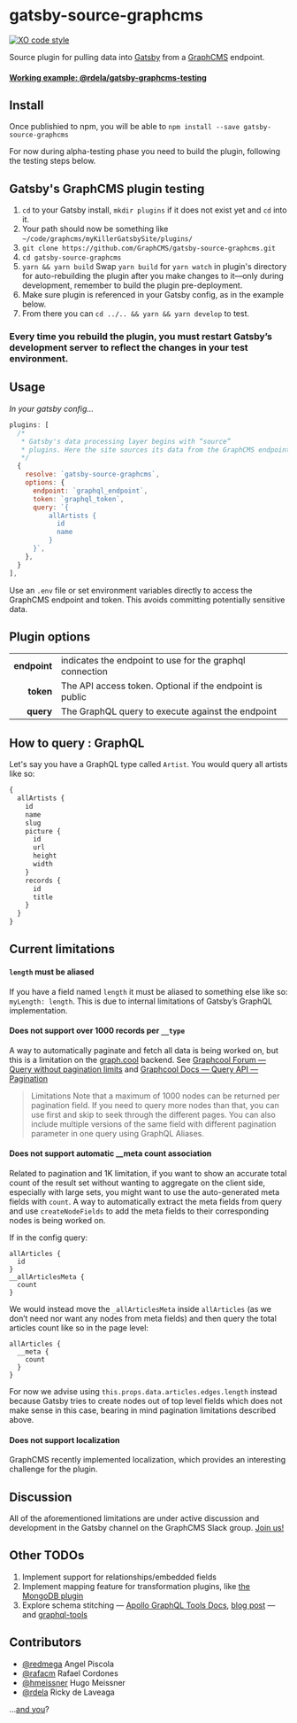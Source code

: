 # gatsby-source-graphcms

[![XO code style](https://img.shields.io/badge/code_style-XO-5ed9c7.svg)](https://github.com/sindresorhus/xo)

Source plugin for pulling data into [Gatsby](https://github.com/gatsbyjs) from a
[GraphCMS](https://graphcms.com) endpoint.

#### [Working example: @rdela/gatsby-graphcms-testing](https://github.com/rdela/gatsby-graphcms-testing)

## Install

Once publishied to npm, you will be able to `npm install --save
gatsby-source-graphcms`

For now during alpha-testing phase you need to build the plugin, following the
testing steps below.

## Gatsby's GraphCMS plugin testing

1. `cd` to your Gatsby install, `mkdir plugins` if it does not exist yet and
   `cd` into it.
1. Your path should now be something like
   `~/code/graphcms/myKillerGatsbySite/plugins/`
1. `git clone https://github.com/GraphCMS/gatsby-source-graphcms.git`
1. `cd gatsby-source-graphcms`
1. `yarn && yarn build` Swap `yarn build` for `yarn watch` in plugin's directory
   for auto-rebuilding the plugin after you make changes to it—only during
   development, remember to build the plugin pre-deployment.
1. Make sure plugin is referenced in your Gatsby config, as in the example
   below.
1. From there you can `cd ../.. && yarn && yarn develop` to test.

### Every time you rebuild the plugin, you must restart Gatsby’s development server to reflect the changes in your test environment.

## Usage

_In your gatsby config..._

```javascript
plugins: [
  /*
   * Gatsby's data processing layer begins with “source”
   * plugins. Here the site sources its data from the GraphCMS endpoint
   */
  {
    resolve: `gatsby-source-graphcms`,
    options: {
      endpoint: `graphql_endpoint`,
      token: `graphql_token`,
      query: `{
          allArtists {
            id
            name
          }
      }`,
    },
  }
],
```

Use an `.env` file or set environment variables directly to access the GraphCMS
endpoint and token. This avoids committing potentially sensitive data.

## Plugin options

|              |                                                          |
| -----------: | :------------------------------------------------------- |
| **endpoint** | indicates the endpoint to use for the graphql connection |
|    **token** | The API access token. Optional if the endpoint is public |
|    **query** | The GraphQL query to execute against the endpoint        |

## How to query : GraphQL

Let's say you have a GraphQL type called `Artist`. You would query all artists
like so:

```graphql
{
  allArtists {
    id
    name
    slug
    picture {
      id
      url
      height
      width
    }
    records {
      id
      title
    }
  }
}
```

## Current limitations

#### `length` must be aliased

If you have a field named `length` it must be aliased to something else like so:
`myLength: length`. This is due to internal limitations of Gatsby’s GraphQL
implementation.

#### Does not support over 1000 records per `__type`

A way to automatically paginate and fetch all data is being worked on, but this
is a limitation on the [graph.cool](https://www.graph.cool) backend. See
[Graphcool Forum — Query without pagination limits](https://www.graph.cool/forum/t/query-without-pagination-limits/845)
and
[Graphcool Docs — Query API — Pagination](https://www.graph.cool/docs/reference/graphql-api/query-api-nia9nushae/#pagination)

> Limitations Note that a maximum of 1000 nodes can be returned per pagination
> field. If you need to query more nodes than that, you can use first and skip
> to seek through the different pages. You can also include multiple versions of
> the same field with different pagination parameter in one query using GraphQL
> Aliases.

#### Does not support automatic __meta count association

Related to pagination and 1K limitation, if you want to show an accurate total
count of the result set without wanting to aggregate on the client side,
especially with large sets, you might want to use the auto-generated meta fields
with `count`. A way to automatically extract the meta fields from query and use
`createNodeFields` to add the meta fields to their corresponding nodes is being
worked on.

If in the config query:

```
allArticles {
  id
}
__allArticlesMeta {
  count
}
```

We would instead move the `_allArticlesMeta` inside `allArticles` (as we don’t
need nor want any nodes from meta fields) and then query the total articles
count like so in the page level:

```
allArticles {
  __meta {
    count
  }
}
```

For now we advise using `this.props.data.articles.edges.length` instead because
Gatsby tries to create nodes out of top level fields which does not make sense
in this case, bearing in mind pagination limitations described above.

#### Does not support localization

GraphCMS recently implemented localization, which provides an interesting
challenge for the plugin.

## Discussion

All of the aforementioned limitations are under active discussion and
development in the Gatsby channel on the GraphCMS Slack group.
[Join us!](https://slack.graphcms.com/)

## Other TODOs

1. Implement support for relationships/embedded fields
1. Implement mapping feature for transformation plugins, like
   [the MongoDB plugin](https://www.gatsbyjs.org/packages/gatsby-source-mongodb/#mapping-mediatype-feature)
1. Explore schema stitching —
   [Apollo GraphQL Tools Docs](https://www.apollographql.com/docs/graphql-tools/schema-stitching.html),
   [blog post](https://dev-blog.apollodata.com/graphql-schema-stitching-8af23354ac37)
   — and [graphql-tools](https://github.com/apollographql/graphql-tools)

## Contributors

* [@redmega](https://github.com/redmega) Angel Piscola
* [@rafacm](https://github.com/rafacm) Rafael Cordones
* [@hmeissner](https://github.com/hmeissner) Hugo Meissner
* [@rdela](https://github.com/rdela) Ricky de Laveaga

…[and you](https://github.com/GraphCMS/gatsby-source-graphcms/issues)?
